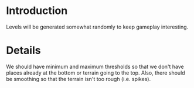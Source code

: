 # Introduction #

Levels will be generated somewhat randomly to keep gameplay interesting.

# Details #

We should have minimum and maximum thresholds so that we don't have places already at the bottom or terrain going to the top. Also, there should be smoothing so that the terrain isn't too rough (i.e. spikes).